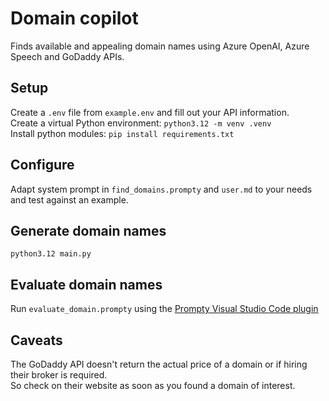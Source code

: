 # Domain copilot

Finds available and appealing domain names using Azure OpenAI, Azure Speech and GoDaddy APIs.

## Setup
Create a `.env` file from `example.env` and fill out your API information.  
Create a virtual Python environment: `python3.12 -m venv .venv`  
Install python modules: `pip install requirements.txt`

## Configure
Adapt system prompt in `find_domains.prompty` and `user.md` to your needs and test against an example.

## Generate domain names
`python3.12 main.py`

## Evaluate domain names
Run `evaluate_domain.prompty` using the [Prompty Visual Studio Code plugin](https://marketplace.visualstudio.com/items?itemName=ms-toolsai.prompty)

## Caveats

The GoDaddy API doesn't return the actual price of a domain or if hiring their broker is required.  
So check on their website as soon as you found a domain of interest.
